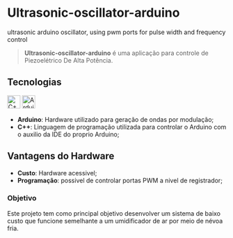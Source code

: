 # Ultrasonic-oscillator-arduino
ultrasonic arduino oscillator, using pwm ports for pulse width and frequency control

> **Ultrasonic-oscillator-arduino** é uma aplicação para controle de Piezoelétrico De Alta Potência.<br />

## Tecnologias

<p align="left">
    <img src="https://upload.wikimedia.org/wikipedia/commons/1/18/ISO_C%2B%2B_Logo.svg" alt="C++" title="C++" width="30" height="30" /> 
    <img src="https://upload.wikimedia.org/wikipedia/commons/e/e0/ArduinoLogo_%C2%AE.svg" alt="Arduino IDE" title="Arduino IDE" width="30" height="30" /> 
</p>

-   **Arduino**: Hardware utilizado para geração de ondas por modulação;
-   **C++**: Linguagem de programação utilizada para controlar o Arduino com o auxilio da IDE do proprio Arduino;

## Vantagens do Hardware

-   **Custo**: Hardware acessivel;
-   **Programação**: possivel de controlar portas PWM a nivel de registrador;

### Objetivo

Este projeto tem como principal objetivo desenvolver um sistema de baixo custo que funcione semelhante a um umidificador de ar por meio de névoa fria.
